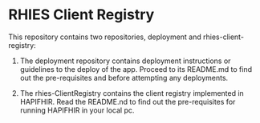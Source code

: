 # RHIES Client Registry

This repository contains two repositories, deployment and rhies-client-registry:
1. The deployment repository contains deployment instructions or guidelines to the deploy of the app. 
    Proceed to its README.md to find out the pre-requisites and before attempting any deployments.

2. The rhies-ClientRegistry contains the client registry implemented in HAPIFHIR.
    Read the README.nd to find out the pre-requisites for running HAPIFHIR in your local pc.
